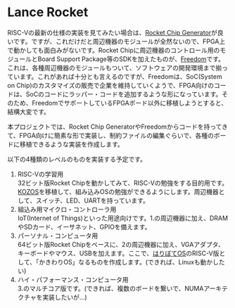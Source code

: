 # Lance Rocket

RISC-Vの最新の仕様の実装を見てみたい場合は、[Rocket Chip Generator](https://github.com/freechipsproject/rocket-chip)が良いです。ですが、これだけだと周辺機器のモジュールが全然ないので、FPGA上で動かしても面白みがないです。Rocket Chipに周辺機器のコントロール用のモジュールとBoard Support Package等のSDKを加えたものが、[Freedom](https://github.com/sifive/freedom)です。これは、各種周辺機器のモジュールもついて、ソフトウェアの開発環境まで揃っています。これがあれば十分とも言えるのですが、Freedomは、SoC(System on Chip)のカスタマイズの販売で企業を維持していくようで、FPGA向けのコードは、SoCのコードにラッパー・コードを追加するような形になっています。そのため、FreedomでサポートしているFPGAボード以外に移植しようとすると、結構大変です。

本プロジェクトでは、Rocket Chip GeneratorやFreedomからコードを持ってきて、FPGA向けに簡素な形で実装し、制約ファイルの編集ぐらいで、各種のボードに移植できるような実装を作成します。

以下の4種類のレベルのものを実装する予定です。

1. RISC-Vの学習用  
32ビット版Rocket Chipを動かしてみて、RISC-Vの勉強をする目的用です。[KOZOS](http://kozos.jp/kozos/)を移植して、組み込みOSの勉強ができるようにします。周辺機器として、スイッチ、LED、UARTを持っています。
2. 組込み用マイクロ・コントローラ用  
IoT(Internet of Things)といった用途向けです。1.の周辺機器に加え、DRAMやSDカード、イーサネット、GPIOを備えます。
3. パーソナル・コンピュータ用  
64ビット版Rocket Chipをベースに、2の周辺機器に加え、VGAアダプタ、キーボードやマウス、USBを加えます。ここで、[はりぼてOS](http://hrb.osask.jp/)のRISC-V版として、「かきわりOS」なるものを作成します。(できれば、Linuxも動かしたい)
4. ハイ・パフォーマンス・コンピュータ用  
3.のマルチコア版です。(できれば、複数のボードを繋いで、NUMAアーキテクチャを実装したいが…)


